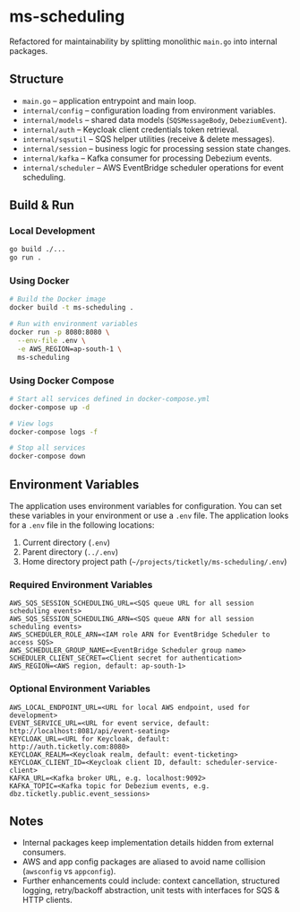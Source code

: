 # ms-scheduling

Refactored for maintainability by splitting monolithic `main.go` into internal packages.

## Structure

- `main.go` – application entrypoint and main loop.
- `internal/config` – configuration loading from environment variables.
- `internal/models` – shared data models (`SQSMessageBody`, `DebeziumEvent`).
- `internal/auth` – Keycloak client credentials token retrieval.
- `internal/sqsutil` – SQS helper utilities (receive & delete messages).
- `internal/session` – business logic for processing session state changes.
- `internal/kafka` – Kafka consumer for processing Debezium events.
- `internal/scheduler` – AWS EventBridge scheduler operations for event scheduling.

## Build & Run

### Local Development
```bash
go build ./...
go run .
```

### Using Docker
```bash
# Build the Docker image
docker build -t ms-scheduling .

# Run with environment variables
docker run -p 8080:8080 \
  --env-file .env \
  -e AWS_REGION=ap-south-1 \
  ms-scheduling
```

### Using Docker Compose
```bash
# Start all services defined in docker-compose.yml
docker-compose up -d

# View logs
docker-compose logs -f

# Stop all services
docker-compose down
```

## Environment Variables

The application uses environment variables for configuration. You can set these variables in your environment or use a `.env` file. The application looks for a `.env` file in the following locations:

1. Current directory (`.env`)
2. Parent directory (`../.env`)
3. Home directory project path (`~/projects/ticketly/ms-scheduling/.env`)

### Required Environment Variables

```
AWS_SQS_SESSION_SCHEDULING_URL=<SQS queue URL for all session scheduling events>
AWS_SQS_SESSION_SCHEDULING_ARN=<SQS queue ARN for all session scheduling events>
AWS_SCHEDULER_ROLE_ARN=<IAM role ARN for EventBridge Scheduler to access SQS>
AWS_SCHEDULER_GROUP_NAME=<EventBridge Scheduler group name>
SCHEDULER_CLIENT_SECRET=<Client secret for authentication>
AWS_REGION=<AWS region, default: ap-south-1>
```

### Optional Environment Variables

```
AWS_LOCAL_ENDPOINT_URL=<URL for local AWS endpoint, used for development>
EVENT_SERVICE_URL=<URL for event service, default: http://localhost:8081/api/event-seating>
KEYCLOAK_URL=<URL for Keycloak, default: http://auth.ticketly.com:8080>
KEYCLOAK_REALM=<Keycloak realm, default: event-ticketing>
KEYCLOAK_CLIENT_ID=<Keycloak client ID, default: scheduler-service-client>
KAFKA_URL=<Kafka broker URL, e.g. localhost:9092>
KAFKA_TOPIC=<Kafka topic for Debezium events, e.g. dbz.ticketly.public.event_sessions>
```

## Notes
- Internal packages keep implementation details hidden from external consumers.
- AWS and app config packages are aliased to avoid name collision (`awsconfig` vs `appconfig`).
- Further enhancements could include: context cancellation, structured logging, retry/backoff abstraction, unit tests with interfaces for SQS & HTTP clients.
